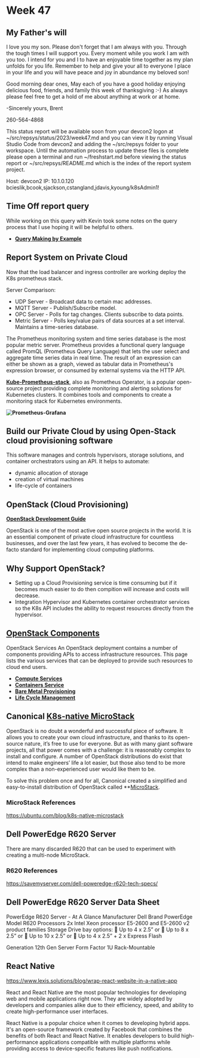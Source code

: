 # Week 47

## My Father's will

I love you my son.  Please don't forget that I am always with you.  Through the tough times I will support you.  Every moment while you work I am with you too.  I intend for you and I to have an enjoyable time together as my plan unfolds for you life.  Remember to help and give your all to everyone I place in your life and you will have peace and joy in abundance my beloved son!

Good morning dear ones,
May each of you have a good holiday enjoying delicious food, friends, and family this week of thanksgiving :-)  As always please feel free to get a hold of me about anything at work or at home.

-Sincerely yours,
Brent

260-564-4868

This status report will be available soon from your devcon2 logon at ~/src/repsys/status/2023/week47.md and you can view it by running Visual Studio Code from devcon2 and adding the ~/src/repsys folder to your workspace.  Until the automation process to update these files is complete please open a terminal and run ~/freshstart.md before viewing the status report or ~/src/repsys/README.md which is the index of the report system project.

Host: devcon2
IP: 10.1.0.120
bcieslik,bcook,sjackson,cstangland,jdavis,kyoung/k8sAdmin1!

## Time Off report query

While working on this query with Kevin took some notes on the query process that I use hoping it will be helpful to others.

- **[Query Making by Example](../../volumes/sql/query_making/query-making-by-example.md)**

## Report System on Private Cloud

Now that the load balancer and ingress controller are working deploy the K8s prometheus stack.

Server Comparison:

- UDP Server - Broadcast data to certain mac addresses.
- MQTT Server - Publish/Subscribe model.
- OPC Server - Polls for tag changes. Clients subscribe to data points.
- Metric Server - Polls key/value pairs of data sources at a set interval. Maintains a time-series database.

The Prometheus monitoring system and time series database is the most popular metric server. Prometheus provides a functional query language called PromQL (Prometheus Query Language) that lets the user select and aggregate time series data in real time. The result of an expression can either be shown as a graph, viewed as tabular data in Prometheus's expression browser, or consumed by external systems via the HTTP API.

**[Kube-Prometheus-stack](https://medium.com/israeli-tech-radar/how-to-create-a-monitoring-stack-using-kube-prometheus-stack-part-1-eff8bf7ba9a9)**, also as Prometheus Operator, is a popular open-source project providing complete monitoring and alerting solutions for Kubernetes clusters. It combines tools and components to create a monitoring stack for Kubernetes environments.

**![Prometheus-Grafana](https://miro.medium.com/v2/resize:fit:720/format:webp/1*EPHj4qLIyooRFebYERN3dA.png)**

## Build our Private Cloud by using Open-Stack cloud provisioning software

This software manages and controls hypervisors, storage solutions, and container orchestrators using an API. It helps to automate:

- dynamic allocation of storage
- creation of virtual machines
- life-cycle of containers

## OpenStack (Cloud Provisioning)


**[OpenStack Development Guide](https://ubuntu.com/engage/openstack-deployment-guide)**

OpenStack is one of the most active open source projects in the world. It is an essential component of private cloud infrastructure for countless businesses, and over the last few years, it has evolved to become the de-facto standard for implementing cloud computing platforms.

## Why Support OpenStack?

- Setting up a Cloud Provisioning service is time consuming but if it becomes much easier to do then compition will increase and costs will decrease.
- Integration Hypervisor and Kubernetes container orchestrator services so the K8s API includes the ability to request resources directly from the hypervisor.

## **[OpenStack Components](https://www.openstack.org/software/project-navigator/openstack-components#openstack-services)**

OpenStack Services
An OpenStack deployment contains a number of components providing APIs to access infrastructure resources. This page lists the various services that can be deployed to provide such resources to cloud end users.

- **[Compute Services](https://www.openstack.org/software/releases/antelope/components/nova)**
- **[Containers Service](https://www.openstack.org/software/releases/antelope/components/zun)**
- **[Bare Metal Provisioning](https://www.openstack.org/software/releases/antelope/components/ironic)**
- **[Life Cycle Management](https://www.openstack.org/software/releases/antelope/components/cyborg)**


## Canonical **[K8s-native MicroStack](https://ubuntu.com/blog/k8s-native-microstack)**

OpenStack is no doubt a wonderful and successful piece of software. It allows you to create your own cloud infrastructure, and thanks to its open-source nature, it’s free to use for everyone. But as with many giant software projects, all that power comes with a challenge: it is reasonably complex to install and configure. A number of OpenStack distributions do exist that intend to make engineers’ life a lot easier, but those also tend to be more complex than a non-experienced user would like them to be.

To solve this problem once and for all, Canonical created a simplified and easy-to-install distribution of OpenStack called **[MicroStack](https://microstack.run/).

### MicroStack References

<https://ubuntu.com/blog/k8s-native-microstack>

## Dell PowerEdge R620 Server

There are many discarded R620 that can be used to experiment with creating a multi-node MicroStack.

### R620 References

<https://savemyserver.com/dell-poweredge-r620-tech-specs/>

## Dell PowerEdge R620 Server Data Sheet

PowerEdge R620 Server - At A Glance
Manufacturer Dell
Brand PowerEdge
Model R620
Processors 2x Intel Xeon processor E5-2600 and E5-2600 v2 product families
Storage
Drive bay options:
 Up to 4 x 2.5” or
 Up to 8 x 2.5” or
 Up to 10 x 2.5” or
 Up to 4 x 2.5” + 2 x Express
Flash

Generation 12th Gen Server
Form Factor 1U Rack-Mountable

## React Native

https://www.lexis.solutions/blog/wrap-react-website-in-a-native-app

React and React Native are the most popular technologies for developing web and mobile applications right now. They are widely adopted by developers and companies alike due to their efficiency, speed, and ability to create high-performance user interfaces.

React Native is a popular choice when it comes to developing hybrid apps. It's an open-source framework created by Facebook that combines the benefits of both React and React Native. It enables developers to build high-performance applications compatible with multiple platforms while providing access to device-specific features like push notifications.

